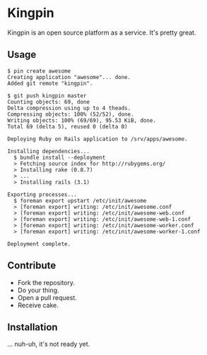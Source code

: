 # Kingpin

Kingpin is an open source platform as a service. It's pretty great.

## Usage

    $ pin create awesome
    Creating application "awesome"... done.
    Added git remote "kingpin".

    $ git push kingpin master
    Counting objects: 69, done
    Delta compression using up to 4 theads.
    Compressing objects: 100% (52/52), done.
    Writing objects: 100% (69/69), 95.53 KiB, done.
    Total 69 (delta 5), reused 0 (delta 0)

    Deploying Ruby on Rails application to /srv/apps/awesome.

    Installing dependencies...
      $ bundle install --deployment
      > Fetching source index for http://rubygems.org/
      > Installing rake (0.8.7)
      > ...
      > Installing rails (3.1)

    Exporting processes...
      $ foreman export upstart /etc/init/awesome
      > [foreman export] writing: /etc/init/awesome.conf
      > [foreman export] writing: /etc/init/awesome-web.conf
      > [foreman export] writing: /etc/init/awesome-web-1.conf
      > [foreman export] writing: /etc/init/awesome-worker.conf
      > [foreman export] writing: /etc/init/awesome-worker-1.conf

    Deployment complete.

## Contribute

* Fork the repository.
* Do your thing.
* Open a pull request.
* Receive cake.

## Installation

... nuh-uh, it's not ready yet.
